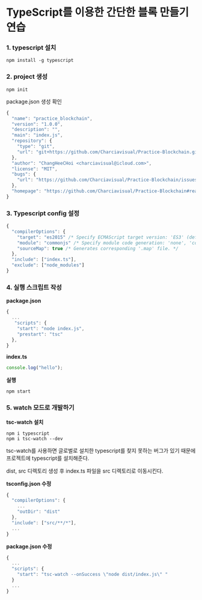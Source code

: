 # TypeScript를 이용한 간단한 블록 만들기 연습

### 1. typescript 설치

```shell
npm install -g typescript
```

### 2. project 생성

```shell
npm init
```

package.json 생성 확인

```js
{
  "name": "practice_blockchain",
  "version": "1.0.0",
  "description": "",
  "main": "index.js",
  "repository": {
    "type": "git",
    "url": "git+https://github.com/Charciavisual/Practice-Blockchain.git"
  },
  "author": "ChangHeeCHoi <charciavisual@icloud.com>",
  "license": "MIT",
  "bugs": {
    "url": "https://github.com/Charciavisual/Practice-Blockchain/issues"
  },
  "homepage": "https://github.com/Charciavisual/Practice-Blockchain#readme"
}
```

### 3. Typescript config 설정

```js
{
  "compilerOptions": {
    "target": "es2015" /* Specify ECMAScript target version: 'ES3' (default), 'ES5', 'ES2015', 'ES2016', 'ES2017', 'ES2018', 'ES2019' or 'ESNEXT'. */,
    "module": "commonjs" /* Specify module code generation: 'none', 'commonjs', 'amd', 'system', 'umd', 'es2015', or 'ESNext'. */,
    "sourceMap": true /* Generates corresponding '.map' file. */
  },
  "include": ["index.ts"],
  "exclude": ["node_modules"]
}
```

### 4. 실행 스크립트 작성

**package.json**

```js
{
  ...
   "scripts": {
    "start": "node index.js",
    "prestart": "tsc"
  },
}
```

**index.ts**

```js
console.log("hello");
```

**실행**

```shell
npm start
```

### 5. watch 모드로 개발하기

**tsc-watch 설치**

```shell
npm i typescript
npm i tsc-watch --dev
```

tsc-watch를 사용하면 글로벌로 설치한 typescript를 찾지 못하는 버그가 있기 때문에 프로젝트에 typescript를 설치해준다.

dist, src 디렉토리 생성 후 index.ts 파일을 src 디렉토리로 이동시킨다.

**tsconfig.json 수정**

```js
{
  "compilerOptions": {
    ...
    "outDir": "dist"
  },
  "include": ["src/**/*"],
  ...
}
```

**package.json 수정**

```js
{
  ...
  "scripts": {
    "start": "tsc-watch --onSuccess \"node dist/index.js\" "
  }
  ...
}
```
